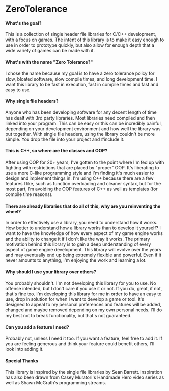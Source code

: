 # ZeroTolerance

#### What's the goal?

This is a collection of single header file libraries for C/C++ development, with a focus on games.  The intent of this library is to make it easy enough to use in order to prototype quickly, but also allow for enough depth that a wide variety of games can be made with it.

#### What's with the name "Zero Tolerance?"

I chose the name because my goal is to have a zero tolerance policy for slow, bloated software, slow compile times, and long development time.  I want this library to be fast in execution, fast in compile times and fast and easy to use.
	
#### Why single file headers?

Anyone who has been developing software for any decent length of time has dealt with 3rd party libraries.  Most libraries need compiled and then linked into your program.  This can be easy or this can be incredibly painful, depending on your development environment and how well the library was put together.  With single file headers, using the library couldn't be more simple.  You drop the file into your project and #include it.

#### This is C++, so where are the classes and OOP?

After using OOP for 20+ years, I've gotten to the point where I'm fed up with fighting with restrictions that are placed by "proper" OOP.  It's liberating to use a more C-like programming style and I'm finding it's much easier to design and implement things in.  I'm using C++ because there are a few features I like, such as function overloading and cleaner syntax, but for the most part, I'm avoiding the OOP features of C++ as well as templates (for compile time reasons).	
	
#### There are already libraries that do all of this, why are you reinventing the wheel?

In order to effectively use a library, you need to understand how it works.  How better to understand how a library works than to develop it yourself?  I want to have the knowledge of how every aspect of my game engine works and the ability to change it if I don't like the way it works.  The primary motivation behind this library is to gain a deep understanding of every aspect of game engine development.  This library will evolve over the years and may eventually end up being extremely flexible and powerful.  Even if it never amounts to anything, I'm enjoying the work and learning a lot.
	
#### Why should I use your library over others?

You probably shouldn't.  I'm not developing this library for you to use.  No offense intended, but I don't care if you use it or not.  If you do, great, if not, that's fine too.  I'm developing this library for me in order to have an easy to use, drop in solution for when I want to develop a game or tool.  It's designed to appeal to my personal preferences and features will be added, changed and maybe removed depending on my own personal needs.  I'll do my best not to break functionality, but that's not guaranteed.
	
#### Can you add a feature I need?

Probably not, unless I need it too.  If you want a feature, feel free to add it.  If you are feeling generous and think your feature could benefit others, I'll look into adding it.
	
#### Special Thanks

This library is inspired by the single file libraries by Sean Barrett.  Inspiration has also been drawn from Casey Muratori's Handmade Hero video series as well as Shawn McGrath's programming streams.
